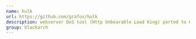 ```yaml
---
name: hulk
url: https://github.com/grafov/hulk
description: webserver DoS tool (Http Unbearable Load King) ported to Go with some additional features. URL : https://github.com/grafov/hulk Groups : blackarch blackarch-dos
group: blackarch
---
```

